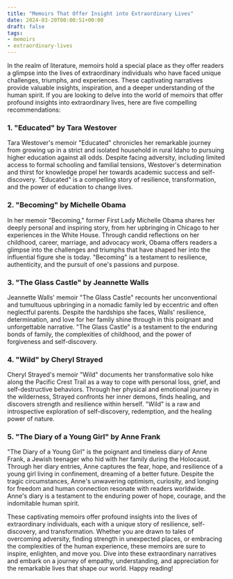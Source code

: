 ```yaml
---
title: "Memoirs That Offer Insight into Extraordinary Lives"
date: 2024-03-20T00:00:51+00:00
draft: false
tags: 
- memoirs
- extraordinary-lives
---
```


In the realm of literature, memoirs hold a special place as they offer readers a glimpse into the lives of extraordinary individuals who have faced unique challenges, triumphs, and experiences. These captivating narratives provide valuable insights, inspiration, and a deeper understanding of the human spirit. If you are looking to delve into the world of memoirs that offer profound insights into extraordinary lives, here are five compelling recommendations:

### 1. "Educated" by Tara Westover

Tara Westover's memoir "Educated" chronicles her remarkable journey from growing up in a strict and isolated household in rural Idaho to pursuing higher education against all odds. Despite facing adversity, including limited access to formal schooling and familial tensions, Westover's determination and thirst for knowledge propel her towards academic success and self-discovery. "Educated" is a compelling story of resilience, transformation, and the power of education to change lives.

### 2. "Becoming" by Michelle Obama

In her memoir "Becoming," former First Lady Michelle Obama shares her deeply personal and inspiring story, from her upbringing in Chicago to her experiences in the White House. Through candid reflections on her childhood, career, marriage, and advocacy work, Obama offers readers a glimpse into the challenges and triumphs that have shaped her into the influential figure she is today. "Becoming" is a testament to resilience, authenticity, and the pursuit of one's passions and purpose.

### 3. "The Glass Castle" by Jeannette Walls

Jeannette Walls' memoir "The Glass Castle" recounts her unconventional and tumultuous upbringing in a nomadic family led by eccentric and often neglectful parents. Despite the hardships she faces, Walls' resilience, determination, and love for her family shine through in this poignant and unforgettable narrative. "The Glass Castle" is a testament to the enduring bonds of family, the complexities of childhood, and the power of forgiveness and self-discovery.

### 4. "Wild" by Cheryl Strayed

Cheryl Strayed's memoir "Wild" documents her transformative solo hike along the Pacific Crest Trail as a way to cope with personal loss, grief, and self-destructive behaviors. Through her physical and emotional journey in the wilderness, Strayed confronts her inner demons, finds healing, and discovers strength and resilience within herself. "Wild" is a raw and introspective exploration of self-discovery, redemption, and the healing power of nature.

### 5. "The Diary of a Young Girl" by Anne Frank

"The Diary of a Young Girl" is the poignant and timeless diary of Anne Frank, a Jewish teenager who hid with her family during the Holocaust. Through her diary entries, Anne captures the fear, hope, and resilience of a young girl living in confinement, dreaming of a better future. Despite the tragic circumstances, Anne's unwavering optimism, curiosity, and longing for freedom and human connection resonate with readers worldwide. Anne's diary is a testament to the enduring power of hope, courage, and the indomitable human spirit.

These captivating memoirs offer profound insights into the lives of extraordinary individuals, each with a unique story of resilience, self-discovery, and transformation. Whether you are drawn to tales of overcoming adversity, finding strength in unexpected places, or embracing the complexities of the human experience, these memoirs are sure to inspire, enlighten, and move you. Dive into these extraordinary narratives and embark on a journey of empathy, understanding, and appreciation for the remarkable lives that shape our world. Happy reading!